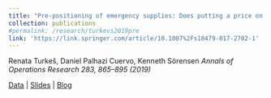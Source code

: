 ```yaml
---
title: "Pre-positioning of emergency supplies: Does putting a price on human life help to save lives?"
collection: publications
#permalink: /research/turkevs2019pre
link: 'https://link.springer.com/article/10.1007%2Fs10479-017-2702-1'
---
```

Renata Turkeš, Daniel Palhazi Cuervo, Kenneth Sörensen
<em>Annals of Operations Research 283, 865–895 (2019)</em>

[Data](https://antor.uantwerpen.be/data-used-in-the-paper-pre-positioning-of-emergency-supplies-does-putting-a-price-on-human-life-help-to-save-lives/) | [Slides](https://antor.uantwerpen.be/wp-content/papercite-data/pdf/turkevs2016pre_pres.pdf) | [Blog](https://antor.uantwerpen.be/does-putting-a-price-on-human-life-help-to-save-lives/)
